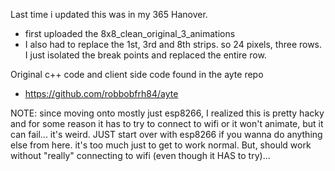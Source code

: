 Last time i updated this was in my 365 Hanover. 
- first uploaded the 8x8_clean_original_3_animations 
- I also had to replace the 1st, 3rd and 8th strips. so 24 pixels, three rows. I just isolated the break points and replaced the entire row. 

Original c++ code and client side code found in the ayte repo  
- https://github.com/robbobfrh84/ayte

NOTE: since moving onto mostly just esp8266, I realized this is pretty hacky and for some reason it has to try to connect to wifi or it won't animate, but it can fail... it's weird. JUST start over with esp8266 if you wanna do anything else from here. it's too much just to get to work normal. But, should work without "really" connecting to wifi (even though it HAS to try)...